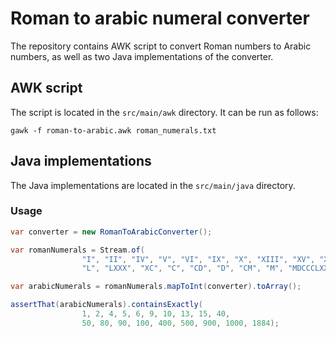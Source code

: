 # Roman to arabic numeral converter

The repository contains AWK script to convert Roman numbers to Arabic numbers, as well as two Java implementations of the converter.

## AWK script
The script is located in the `src/main/awk` directory. It can be run as follows:
```shell
gawk -f roman-to-arabic.awk roman_numerals.txt
```

## Java implementations
The Java implementations are located in the `src/main/java` directory.

### Usage
```java
var converter = new RomanToArabicConverter();

var romanNumerals = Stream.of(
                "I", "II", "IV", "V", "VI", "IX", "X", "XIII", "XV", "XL",
                "L", "LXXX", "XC", "C", "CD", "D", "CM", "M", "MDCCCLXXXIV");

var arabicNumerals = romanNumerals.mapToInt(converter).toArray();

assertThat(arabicNumerals).containsExactly(
                1, 2, 4, 5, 6, 9, 10, 13, 15, 40,
                50, 80, 90, 100, 400, 500, 900, 1000, 1884);
```
